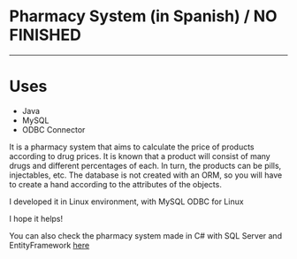 Pharmacy System (in Spanish) / NO FINISHED
===================

- - - - 
# Uses #

* Java
* MySQL
* ODBC Connector

It is a pharmacy system that aims to calculate the price of products according to drug prices. It is known that a product will consist of many drugs and different percentages of each.
In turn, the products can be pills, injectables, etc.
The database is not created with an ORM, so you will have to create a hand according to the attributes of the objects.

I developed it in Linux environment, with MySQL ODBC for Linux

I hope it helps!

You can also check the pharmacy system made in C# with SQL Server and EntityFramework [here](https://github.com/maximainero/sistema-farmacia-c.git)
